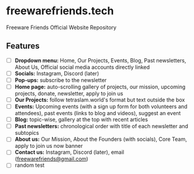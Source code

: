 # freewarefriends.tech
Freeware Friends Official Website Repository

## Features
- [ ] **Dropdown menu:** Home, Our Projects, Events, Blog, Past newsletters, About Us, Official social media accounts directly linked
- [ ] **Socials:** Instagram, Discord (later)
- [ ] **Pop-ups:** subscribe to the newsletter
- [ ] **Home page:** auto-scrolling gallery of projects, our mission, upcoming projects, donate, newsletter, apply to join us
- [ ] **Our Projects:** follow tetraslam.world's format but text outside the box
- [ ] **Events:** Upcoming events (with a sign up form for both volunteers and attendees), past events (links to blog and videos), suggest an event
- [ ] **Blog:** topic-wise, gallery at the top with recent articles
- [ ] **Past newsletters:** chronological order with title of each newsletter and subtopics
- [ ] **About us:** Our Mission, About the Founders (with socials), Core Team, apply to join us now banner
- [ ] **Contact us:** Instagram, Discord (later), email (freewarefriends@gmail.com)
- [ ] random test

